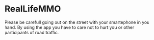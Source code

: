 # RealLifeMMO
Please be carefull going out on the street with your smartephone in you hand. 
By using the app you have to care not to hurt you or other participants of road traffic.

